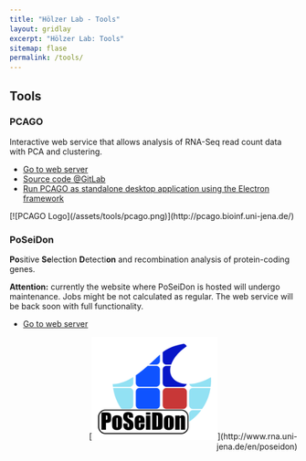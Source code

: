 ```yaml
---
title: "Hölzer Lab - Tools"
layout: gridlay
excerpt: "Hölzer Lab: Tools"
sitemap: flase
permalink: /tools/
---
```


## Tools

<div class="row"><div class="col-sm-6 clearfix">

### PCAGO

Interactive web service that allows analysis of RNA-Seq read count data with PCA and clustering.

- [Go to web server](http://pcago.bioinf.uni-jena.de/)
- [Source code @GitLab](https://gitlab.com/rumangerst/pcago)
- [Run PCAGO as standalone desktop application using the Electron framework](https://github.com/rumangerst/pcago-electron/)

</div><div class="col-sm-6 clearfix">
[![PCAGO Logo](/assets/tools/pcago.png)](http://pcago.bioinf.uni-jena.de/)
</div></div>

<div class="row"><div class="col-sm-6 clearfix">

### PoSeiDon

**Po**sitive **Se**lect**i**on **D**etecti**on** and recombination analysis of protein-coding genes.

**Attention:** currently the website where PoSeiDon is hosted will undergo
maintenance. Jobs might be not calculated as regular. The web service will be
back soon with full functionality. 

- [Go to web server](http://www.rna.uni-jena.de/en/poseidon)

</div><div class="col-sm-6 clearfix">
<!--[![PoSeiDon logo](/assets/tools/poseidon.png)](http://www.rna.uni-jena.de/en/poseidon)-->
<div align="right">[<img src="/assets/tools/poseidon.svg" width="220px">](http://www.rna.uni-jena.de/en/poseidon)
</div></div></div>